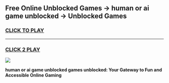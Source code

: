 
## Free Online Unblocked Games → human or ai game unblocked → Unblocked Games
<h3>
<a href="https://premium.freeplayer.one?title=human_or_ai_game_unblocked&ref=21F">CLICK TO PLAY</a></h3>
<hr>

<h3>
<a href="https://premium.freeplayer.one?title=human_or_ai_game_unblocked&ref=21F">CLICK 2 PLAY</a>
  
</h3>

<a href="https://premium.freeplayer.one?title=human_or_ai_game_unblocked&ref=21F/"><img src="https://clearcache.store/games.png"></a>


**human or ai game unblocked games unblocked: Your Gateway to Fun and Accessible Online Gaming**
